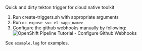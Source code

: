 Quick and dirty tekton trigger for cloud native toolkit

1. Run create-triggers.sh with appropriate arguments
2. Run `oc expose svc el-<app_name>`
3. Configure the github webhooks manually by following: ![OpenShift Pipeline Tutorial - Configure Github Webhooks](https://github.com/openshift/pipelines-tutorial#configure-webhook-manually)

See `example.log` for examples.